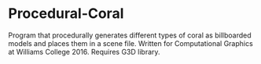 # Procedural-Coral

Program that procedurally generates different types of coral as billboarded models and places them in a scene file. Written for Computational Graphics at Williams College 2016.
Requires G3D library.

